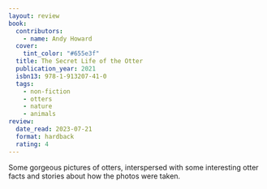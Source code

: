 ```yaml
---
layout: review
book:
  contributors:
    - name: Andy Howard
  cover:
    tint_color: "#655e3f"
  title: The Secret Life of the Otter
  publication_year: 2021
  isbn13: 978-1-913207-41-0
  tags:
    - non-fiction
    - otters
    - nature
    - animals
review:
  date_read: 2023-07-21
  format: hardback
  rating: 4
---
```


Some gorgeous pictures of otters, interspersed with some interesting otter facts and stories about how the photos were taken.

